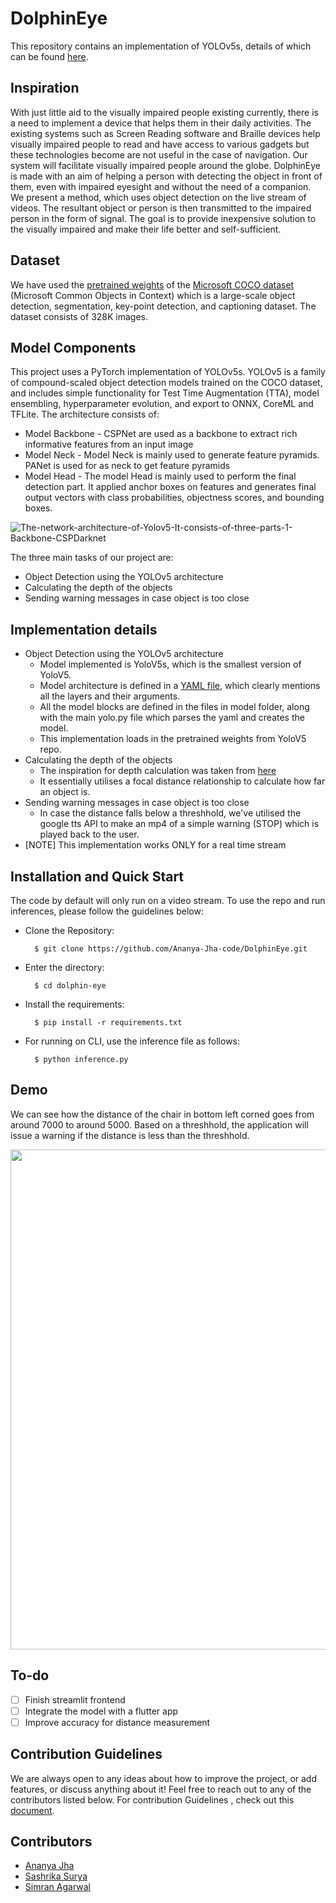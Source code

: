 # DolphinEye

This repository contains an implementation of YOLOv5s, details of which can be found [here](https://github.com/ultralytics/yolov5).

## Inspiration
With just little aid to the visually impaired people existing currently, there is a need to implement a device that helps them in their daily activities. The existing systems such as Screen Reading software and Braille devices help visually impaired people to read and have access to various gadgets but these technologies become are not useful in the case of navigation. Our system will facilitate visually impaired people around the globe. DolphinEye is made with an aim of helping a person with detecting the object in front of them, even with impaired eyesight and without the need of a companion. We present a method, which uses object detection on the live stream of videos. The resultant object or person is then transmitted to the impaired person in the form of signal. The goal is to provide inexpensive solution to the visually impaired and make their life better and self-sufficient.

## Dataset
We have used the [pretrained weights](https://github.com/ultralytics/yolov5) of the [Microsoft COCO dataset](https://cocodataset.org/) (Microsoft Common Objects in Context)  which is a large-scale object detection, segmentation, key-point detection, and captioning dataset. The dataset consists of 328K images.

## Model Components
This project uses a PyTorch implementation of YOLOv5s. YOLOv5 is a family of compound-scaled object detection models trained on the COCO dataset, and includes simple functionality for Test Time Augmentation (TTA), model ensembling, hyperparameter evolution, and export to ONNX, CoreML and TFLite. 
The architecture consists of:
- Model Backbone - CSPNet are used as a backbone to extract rich informative features from an input image
- Model Neck - Model Neck is mainly used to generate feature pyramids. PANet is used for as neck to get feature pyramids
- Model Head - The model Head is mainly used to perform the final detection part. It applied anchor boxes on features and generates final output  vectors with class probabilities, objectness scores, and bounding boxes.

![The-network-architecture-of-Yolov5-It-consists-of-three-parts-1-Backbone-CSPDarknet](https://user-images.githubusercontent.com/72155378/134271959-55ad63a4-ef1a-40fc-9c04-9e2369e19aa3.jpg)

The three main tasks of our project are:
- Object Detection using the YOLOv5 architecture
- Calculating the depth of the objects
- Sending warning messages in case object is too close

## Implementation details
- Object Detection using the YOLOv5 architecture
   - Model implemented is YoloV5s, which is the smallest version of YoloV5. 
   - Model architecture is defined in a [YAML file](models/yolov5s.yaml), which clearly mentions all the layers and their arguments. 
   - All the model blocks are defined in the files in model folder, along with the main yolo.py file which parses the yaml and creates the model.
   - This implementation loads in the pretrained weights from YoloV5 repo.
- Calculating the depth of the objects
   - The inspiration for depth calculation was taken from [here](https://ieeexplore.ieee.org/document/9234074)
   - It essentially utilises a focal distance relationship to calculate how far an object is.
- Sending warning messages in case object is too close
   - In case the distance falls below a threshhold, we've utilised the google tts API to make an mp4 of a simple warning (STOP) which is played back to the user. 
- [NOTE] This implementation works ONLY for a real time stream
 
## Installation and Quick Start
The code by default will only run on a video stream.
To use the repo and run inferences, please follow the guidelines below:

- Clone the Repository: 

        $ git clone https://github.com/Ananya-Jha-code/DolphinEye.git
        
- Enter the directory: 

        $ cd dolphin-eye
        
- Install the requirements:

        $ pip install -r requirements.txt

- For running on CLI, use the inference file as follows:

        $ python inference.py
        

## Demo
We can see how the distance of the chair in bottom left corned goes from around 7000 to around 5000. Based on a threshhold, the application will issue a warning if the distance is less than the threshhold.

<img src="misc/demo.gif" width="800">

## To-do
- [ ] Finish streamlit frontend
- [ ] Integrate the model with a flutter app
- [ ] Improve accuracy for distance measurement

## Contribution Guidelines
We are always open to any ideas about how to improve the project, or add features, or discuss anything about it! Feel free to reach out to any of the contributors listed below.
For contribution Guidelines , check out this [document](https://github.com/Ananya-Jha-code/DolphinEye/blob/main/contributing.md).

## Contributors 
- [Ananya Jha](https://github.com/Ananya-Jha-code)
- [Sashrika Surya](https://github.com/sashrika15)
- [Simran Agarwal](https://github.com/simran29aw)

